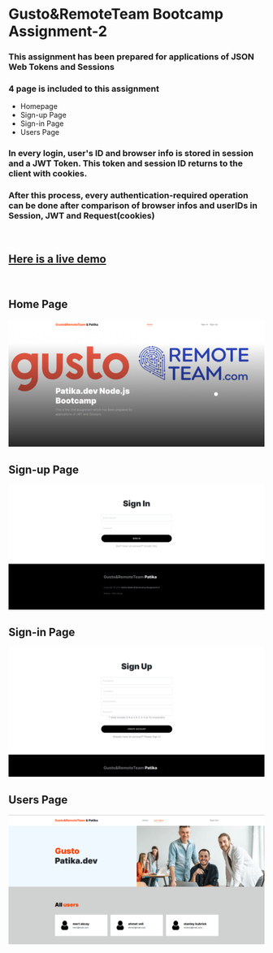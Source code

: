 # Gusto&RemoteTeam Bootcamp Assignment-2
### This assignment has been prepared for applications of JSON Web Tokens and Sessions
### 4 page is included to this assignment
- Homepage
- Sign-up Page
- Sign-in Page
- Users Page
### In every login, user's ID and browser info is stored in session and a JWT Token. This token and session ID returns to the client with cookies. 
### After this process, every authentication-required operation can be done after comparison of browser infos and userIDs in Session, JWT and Request(cookies) 

<br/>

## [Here is a live demo](https://gusto-remoteteam-week2.herokuapp.com/) 
<br/>

## Home Page
![home page](./public/images/ss/home.png)

## Sign-up Page
![home page](./public/images/ss/register.png)

## Sign-in Page
![home page](./public/images/ss/login.png)

## Users Page
![home page](./public/images/ss/users.png)